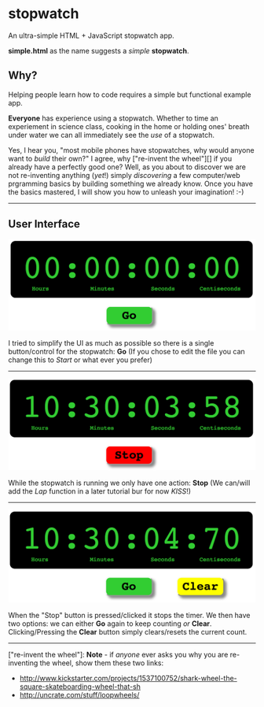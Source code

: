 stopwatch
=========

An ultra-simple HTML + JavaScript stopwatch app.

**simple.html** as the name suggests a *simple* **stopwatch**.

## Why?

Helping people learn how to code requires a simple but functional example app.

**Everyone** has experience using a stopwatch. Whether to time an experiement in science class, cooking in the home or holding ones' breath under water we can all immediately see the *use* of a stopwatch.

Yes, I hear you, "most mobile phones have stopwatches, why would anyone want to *build* their own?"
I agree, why ["re-invent the wheel"][] if you already have a perfectly good one?
Well, as you about to discover we are not re-inventing anything (*yet*!) simply *discovering* a few computer/web prgramming basics by building something we already know.
Once you have the basics mastered, I will show you how to unleash your imagination! :-)


- - -

## User Interface


![Stopwach Ready to Go](https://raw.githubusercontent.com/nelsonic/nelsonic.github.io/master/img/Stopwatch-go.png "Simple Stopwatch Ready to Go!")

I tried to simplify the UI as much as possible so there is a single button/control for the stopwatch: **Go**
(If you chose to edit the file you can change this to *Start* or what ever you prefer)

- - -

![Stopwach Running](https://raw.githubusercontent.com/nelsonic/nelsonic.github.io/master/img/Stopwatch-10hrs-running.png "Simple Stopwatch Running")

While the stopwatch is running we only have one action: **Stop**
(We can/will add the *Lap* function in a later tutorial bur for now *KISS*!)

- - -

![Stopwach stopped](https://raw.githubusercontent.com/nelsonic/nelsonic.github.io/master/img/Stopwatch-10hrs-stopped.png "Simple Stopwatch Stopped")

When the "Stop" button is pressed/clicked it stops the timer.
We then have two options: we can either **Go** again to keep counting *or* **Clear**.
Clicking/Pressing the **Clear** button simply clears/resets the current count.

- - -

["re-invent the wheel"]: **Note** - if *anyone* ever asks you why you are re-inventing the wheel, show them these two links:

- http://www.kickstarter.com/projects/1537100752/shark-wheel-the-square-skateboarding-wheel-that-sh
- http://uncrate.com/stuff/loopwheels/
